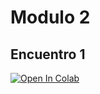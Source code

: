 # Modulo 2

## Encuentro 1

[![Open In Colab](https://colab.research.google.com/assets/colab-badge.svg)](https://drive.google.com/file/d/1QtO822G1PjwKoNojy5_3_nXbZCVfIzNf/view?usp=sharing)


